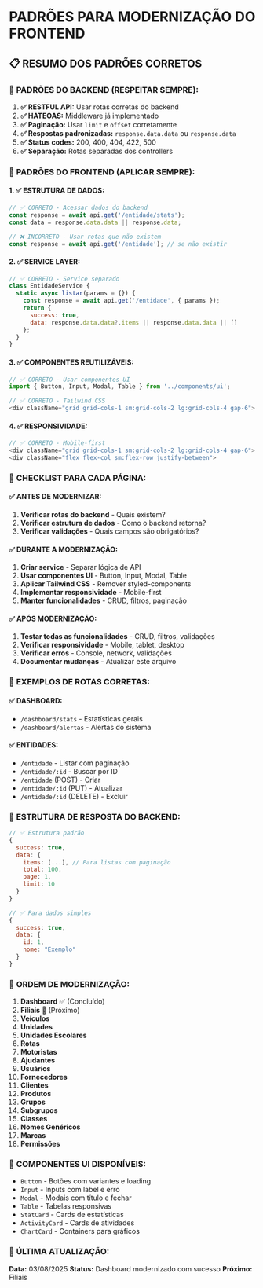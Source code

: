 # PADRÕES PARA MODERNIZAÇÃO DO FRONTEND

## 📋 RESUMO DOS PADRÕES CORRETOS

### 🎯 **PADRÕES DO BACKEND (RESPEITAR SEMPRE):**

1. **✅ RESTFUL API:** Usar rotas corretas do backend
2. **✅ HATEOAS:** Middleware já implementado
3. **✅ Paginação:** Usar `limit` e `offset` corretamente
4. **✅ Respostas padronizadas:** `response.data.data` ou `response.data`
5. **✅ Status codes:** 200, 400, 404, 422, 500
6. **✅ Separação:** Rotas separadas dos controllers

### 🎯 **PADRÕES DO FRONTEND (APLICAR SEMPRE):**

#### **1. ✅ ESTRUTURA DE DADOS:**
```javascript
// ✅ CORRETO - Acessar dados do backend
const response = await api.get('/entidade/stats');
const data = response.data.data || response.data;

// ❌ INCORRETO - Usar rotas que não existem
const response = await api.get('/entidade'); // se não existir
```

#### **2. ✅ SERVICE LAYER:**
```javascript
// ✅ CORRETO - Service separado
class EntidadeService {
  static async listar(params = {}) {
    const response = await api.get('/entidade', { params });
    return {
      success: true,
      data: response.data.data?.items || response.data.data || []
    };
  }
}
```

#### **3. ✅ COMPONENTES REUTILIZÁVEIS:**
```javascript
// ✅ CORRETO - Usar componentes UI
import { Button, Input, Modal, Table } from '../components/ui';

// ✅ CORRETO - Tailwind CSS
<div className="grid grid-cols-1 sm:grid-cols-2 lg:grid-cols-4 gap-6">
```

#### **4. ✅ RESPONSIVIDADE:**
```javascript
// ✅ CORRETO - Mobile-first
<div className="grid grid-cols-1 sm:grid-cols-2 lg:grid-cols-4 gap-6">
<div className="flex flex-col sm:flex-row justify-between">
```

### 🎯 **CHECKLIST PARA CADA PÁGINA:**

#### **✅ ANTES DE MODERNIZAR:**
1. **Verificar rotas do backend** - Quais existem?
2. **Verificar estrutura de dados** - Como o backend retorna?
3. **Verificar validações** - Quais campos são obrigatórios?

#### **✅ DURANTE A MODERNIZAÇÃO:**
1. **Criar service** - Separar lógica de API
2. **Usar componentes UI** - Button, Input, Modal, Table
3. **Aplicar Tailwind CSS** - Remover styled-components
4. **Implementar responsividade** - Mobile-first
5. **Manter funcionalidades** - CRUD, filtros, paginação

#### **✅ APÓS MODERNIZAÇÃO:**
1. **Testar todas as funcionalidades** - CRUD, filtros, validações
2. **Verificar responsividade** - Mobile, tablet, desktop
3. **Verificar erros** - Console, network, validações
4. **Documentar mudanças** - Atualizar este arquivo

### 🎯 **EXEMPLOS DE ROTAS CORRETAS:**

#### **✅ DASHBOARD:**
- `/dashboard/stats` - Estatísticas gerais
- `/dashboard/alertas` - Alertas do sistema

#### **✅ ENTIDADES:**
- `/entidade` - Listar com paginação
- `/entidade/:id` - Buscar por ID
- `/entidade` (POST) - Criar
- `/entidade/:id` (PUT) - Atualizar
- `/entidade/:id` (DELETE) - Excluir

### 🎯 **ESTRUTURA DE RESPOSTA DO BACKEND:**
```javascript
// ✅ Estrutura padrão
{
  success: true,
  data: {
    items: [...], // Para listas com paginação
    total: 100,
    page: 1,
    limit: 10
  }
}

// ✅ Para dados simples
{
  success: true,
  data: {
    id: 1,
    nome: "Exemplo"
  }
}
```

### 🎯 **ORDEM DE MODERNIZAÇÃO:**
1. **Dashboard** ✅ (Concluído)
2. **Filiais** 🔄 (Próximo)
3. **Veículos**
4. **Unidades**
5. **Unidades Escolares**
6. **Rotas**
7. **Motoristas**
8. **Ajudantes**
9. **Usuários**
10. **Fornecedores**
11. **Clientes**
12. **Produtos**
13. **Grupos**
14. **Subgrupos**
15. **Classes**
16. **Nomes Genéricos**
17. **Marcas**
18. **Permissões**

### 🎯 **COMPONENTES UI DISPONÍVEIS:**
- `Button` - Botões com variantes e loading
- `Input` - Inputs com label e erro
- `Modal` - Modais com título e fechar
- `Table` - Tabelas responsivas
- `StatCard` - Cards de estatísticas
- `ActivityCard` - Cards de atividades
- `ChartCard` - Containers para gráficos

### 🎯 **ÚLTIMA ATUALIZAÇÃO:**
**Data:** 03/08/2025
**Status:** Dashboard modernizado com sucesso
**Próximo:** Filiais 